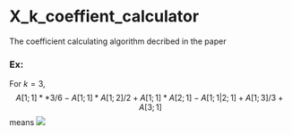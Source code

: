 # X_k_coeffient_calculator
The coefficient calculating algorithm decribed in the paper

### Ex:
For $k = 3$,
$$A[1;1]**3/6 - A[1;1]*A[1;2]/2 + A[1;1]*A[2;1] - A[1;1|2;1] + A[1;3]/3 + A[3;1]$$
means
<img src="https://latex.codecogs.com/gif.latex?
\left(\sum\limits_{n=1}^{\infty}a_{n,1}\right)^3/6
-\left(\sum\limits_{n=1}^{\infty}a_{n,1}\right)\left(\sum\limits_{n=1}^{\infty}a_{n,1}^2\right)/2
+\left(\sum\limits_{n=1}^{\infty}a_{n,1}\right)\left(\sum\limits_{n=1}^{\infty}a_{n,2}\right)
-\left(\sum\limits_{n=1}^{\infty}a_{n,1}a_{n,2}\right)
+\left(\sum\limits_{n=1}^{\infty}a_{n,1}^3\right)/3
+\left(\sum\limits_{n=1}^{\infty}a_{n,3}\right).
" /> 
